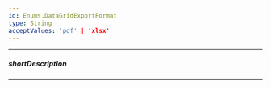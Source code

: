 ```yaml
---
id: Enums.DataGridExportFormat
type: String
acceptValues: 'pdf' | 'xlsx'
---
```

---
##### shortDescription
<!-- Description goes here -->

---
<!-- Description goes here -->